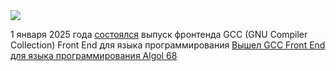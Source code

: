 <!--2025-01-02 06:31:53-->
<div class="yb">
  <div class="rss smaller1"><img src="https://habrastorage.org/getpro/habr/upload_files/88d/e84/377/88de84377748d1ec616dfb6c1650cc2f.png" /><p>1 января 2025 года <a href="https://lwn.net/ml/all/20250101020952.18404-1-jose.marchesi@oracle.com/" rel="noopener noreferrer nofollow">состоялся</a> выпуск фронтенда GCC (GNU Compiler Collection) Front End для языка программирования <a... <br><a class="light" href="https://habr.com/ru/news/871246/?utm_source=habrahabr&utm_medium=rss&utm_campaign=871246">Вышел GCC Front End для языка программирования Algol 68</a></div>
</div>
